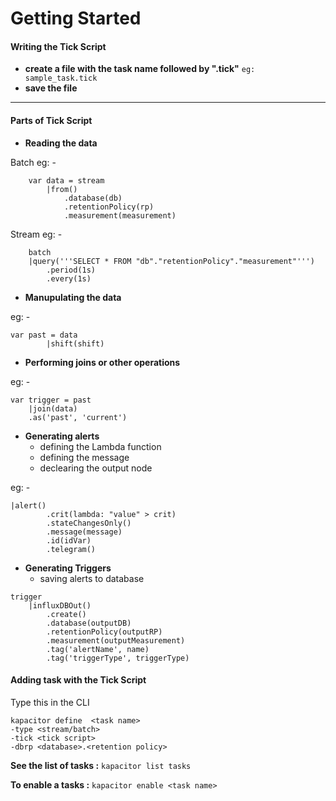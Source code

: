 # Getting Started

#### Writing the Tick Script

* **create a file with the task name followed by ".tick"**
`eg: sample_task.tick `
* **save the file**
***
#### Parts of Tick Script
* **Reading the data**

Batch eg: -
```
	var data = stream
    	|from()
        	.database(db)
        	.retentionPolicy(rp)
        	.measurement(measurement)
```
Stream eg: -
```
	batch
  	|query('''SELECT * FROM "db"."retentionPolicy"."measurement"''')
    	.period(1s)
    	.every(1s)
```
* **Manupulating the data** 

eg: -
```
var past = data
    	|shift(shift)
```
* **Performing joins or other operations**

eg: -

```
var trigger = past
	|join(data)
	.as('past', 'current')
```
* **Generating alerts**
	* defining the Lambda function
	* defining the message
	* declearing the output node
	
eg: -
```
|alert()
        .crit(lambda: "value" > crit)
        .stateChangesOnly()
        .message(message)
        .id(idVar)
        .telegram()
```
* **Generating Triggers**
	* saving alerts to database
```
trigger
    |influxDBOut()
        .create()
        .database(outputDB)
        .retentionPolicy(outputRP)
        .measurement(outputMeasurement)
        .tag('alertName', name)
        .tag('triggerType', triggerType)
```
#### Adding task with the Tick Script

Type this in the CLI
```
kapacitor define  <task name> 
-type <stream/batch> 
-tick <tick script> 
-dbrp <database>.<retention policy>
```
**See the list of tasks :** `kapacitor list tasks`

**To enable a tasks :** `kapacitor enable <task name>`
 

